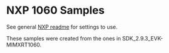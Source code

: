 # NXP 1060 Samples
See general [NXP readme](../readme.md) for settings to use.

These samples were created from the ones in SDK_2.9.3_EVK-MIMXRT1060.